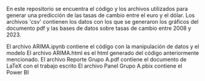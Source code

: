 En este repositorio se encuentra el código y los archivos utilizados para generar una predicción de las tasas de cambio entre el euro y el dólar. 
Los archivos 'csv' contienen los datos con los que se generaron los gráficos del documento pdf y las bases de datos sobre tasas de cambio entre 2008 y 2023.

El archivo ARIMA.ipynb contiene el código con la manipulación de datos y el modelo
El archivo ARIMA.html es el html generado del código anteriormente mencionado. 
El archivo Reporte Grupo A.pdf contiene el documento de LaTeX con el trabajo escrito
El archivo Panel Grupo A.pbix contiene el Power BI
